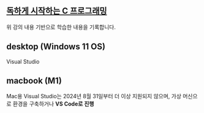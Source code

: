 ## [독하게 시작하는 C 프로그래밍](https://www.inflearn.com/course/%EB%8F%85%ED%95%98%EA%B2%8C-%EC%8B%9C%EC%9E%91%ED%95%98%EB%8A%94-c%ED%94%84%EB%A1%9C%EA%B7%B8%EB%9E%98%EB%B0%8D/dashboard)
위 강의 내용 기반으로 학습한 내용을 기록합니다.

## desktop (Windows 11 OS)
Visual Studio

## macbook (M1)
Mac용 Visual Studio는 2024년 8월 31일부터 더 이상 지원되지 않으며, 가상 머신으로 환경을 구축하거나 **VS Code로 진행**
